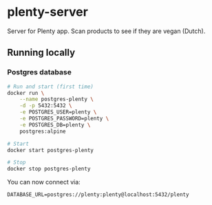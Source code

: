 # plenty-server

Server for Plenty app. Scan products to see if they are vegan (Dutch).

## Running locally

### Postgres database

```bash
# Run and start (first time)
docker run \
    --name postgres-plenty \
    -d -p 5432:5432 \
    -e POSTGRES_USER=plenty \
    -e POSTGRES_PASSWORD=plenty \
    -e POSTGRES_DB=plenty \
    postgres:alpine

# Start
docker start postgres-plenty

# Stop
docker stop postgres-plenty
```

You can now connect via:

```
DATABASE_URL=postgres://plenty:plenty@localhost:5432/plenty
```
